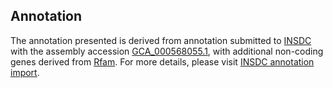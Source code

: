 

Annotation
----------

The annotation presented is derived from annotation submitted to
[INSDC](http://www.insdc.org) with the assembly accession
[GCA\_000568055.1](http://www.ebi.ac.uk/ena/data/view/GCA_000568055.1),
with additional non-coding genes derived from
[Rfam](http://rfam.xfam.org/). For more details, please visit [INSDC
annotation
import](http://ensemblgenomes.org/info/data/insdc_annotation).
